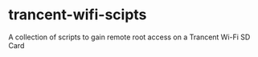 trancent-wifi-scipts
====================

A collection of scripts to gain remote root access on a Trancent Wi-Fi SD Card
